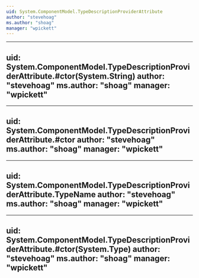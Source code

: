 ```yaml
---
uid: System.ComponentModel.TypeDescriptionProviderAttribute
author: "stevehoag"
ms.author: "shoag"
manager: "wpickett"
---
```


---
uid: System.ComponentModel.TypeDescriptionProviderAttribute.#ctor(System.String)
author: "stevehoag"
ms.author: "shoag"
manager: "wpickett"
---

---
uid: System.ComponentModel.TypeDescriptionProviderAttribute.#ctor
author: "stevehoag"
ms.author: "shoag"
manager: "wpickett"
---

---
uid: System.ComponentModel.TypeDescriptionProviderAttribute.TypeName
author: "stevehoag"
ms.author: "shoag"
manager: "wpickett"
---

---
uid: System.ComponentModel.TypeDescriptionProviderAttribute.#ctor(System.Type)
author: "stevehoag"
ms.author: "shoag"
manager: "wpickett"
---
